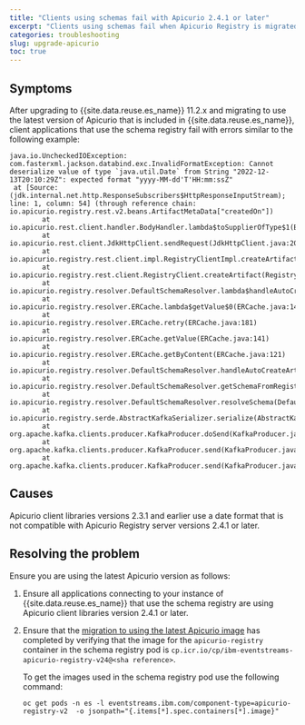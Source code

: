 ```yaml
---
title: "Clients using schemas fail with Apicurio 2.4.1 or later"
excerpt: "Clients using schemas fail when Apicurio Registry is migrated from 2.3.1 to 2.4.1 or later"
categories: troubleshooting
slug: upgrade-apicurio
toc: true
---
```


## Symptoms

After upgrading to {{site.data.reuse.es_name}} 11.2.x and migrating to use the latest version of Apicurio that is included in {{site.data.reuse.es_name}}, client applications that use the schema registry fail with errors similar to the following example:

```shell
java.io.UncheckedIOException: com.fasterxml.jackson.databind.exc.InvalidFormatException: Cannot deserialize value of type `java.util.Date` from String "2022-12-13T20:10:29Z": expected format "yyyy-MM-dd'T'HH:mm:ssZ"
 at [Source: (jdk.internal.net.http.ResponseSubscribers$HttpResponseInputStream); line: 1, column: 54] (through reference chain: io.apicurio.registry.rest.v2.beans.ArtifactMetaData["createdOn"])
        at io.apicurio.rest.client.handler.BodyHandler.lambda$toSupplierOfType$1(BodyHandler.java:60)
        at io.apicurio.rest.client.JdkHttpClient.sendRequest(JdkHttpClient.java:204)
        at io.apicurio.registry.rest.client.impl.RegistryClientImpl.createArtifact(RegistryClientImpl.java:263)
        at io.apicurio.registry.rest.client.RegistryClient.createArtifact(RegistryClient.java:134)
        at io.apicurio.registry.resolver.DefaultSchemaResolver.lambda$handleAutoCreateArtifact$2(DefaultSchemaResolver.java:236)
        at io.apicurio.registry.resolver.ERCache.lambda$getValue$0(ERCache.java:142)
        at io.apicurio.registry.resolver.ERCache.retry(ERCache.java:181)
        at io.apicurio.registry.resolver.ERCache.getValue(ERCache.java:141)
        at io.apicurio.registry.resolver.ERCache.getByContent(ERCache.java:121)
        at io.apicurio.registry.resolver.DefaultSchemaResolver.handleAutoCreateArtifact(DefaultSchemaResolver.java:234)
        at io.apicurio.registry.resolver.DefaultSchemaResolver.getSchemaFromRegistry(DefaultSchemaResolver.java:115)
        at io.apicurio.registry.resolver.DefaultSchemaResolver.resolveSchema(DefaultSchemaResolver.java:88)
        at io.apicurio.registry.serde.AbstractKafkaSerializer.serialize(AbstractKafkaSerializer.java:83)
        at org.apache.kafka.clients.producer.KafkaProducer.doSend(KafkaProducer.java:929)
        at org.apache.kafka.clients.producer.KafkaProducer.send(KafkaProducer.java:889)
        at org.apache.kafka.clients.producer.KafkaProducer.send(KafkaProducer.java:775)
```

## Causes

Apicurio client libraries versions 2.3.1 and earlier use a date format that is not compatible with Apicurio Registry server versions 2.4.1 or later.

## Resolving the problem

Ensure you are using the latest Apicurio version as follows:

1. Ensure all applications connecting to your instance of {{site.data.reuse.es_name}} that use the schema registry are using Apicurio client libraries version 2.4.1 or later.

2. Ensure that the [migration to using the latest Apicurio image](../../installing/upgrading/#migrate-to-latest-apicurio-registry) has completed by verifying that the image for the `apicurio-registry` container in the schema registry pod is `cp.icr.io/cp/ibm-eventstreams-apicurio-registry-v24@<sha reference>`. 

   To get the images used in the schema registry pod use the following command:

   ```shell
   oc get pods -n es -l eventstreams.ibm.com/component-type=apicurio-registry-v2  -o jsonpath="{.items[*].spec.containers[*].image}"
   ```
